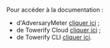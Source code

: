 Pour accéder à la documentation :

- d'AdversaryMeter [cliquer ici](adversarymeter/index.md) ;
- de Towerify Cloud [cliquer ici](towerify/index.md) ;
- de Towerify CLI [cliquer ici](towerify/cli/index.md).